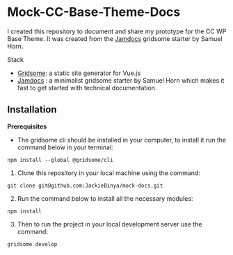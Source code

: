# Mock-CC-Base-Theme-Docs

I created this repository to document and share my prototype for the CC WP Base Theme.
It was created from the [Jamdocs](https://jamdocs.samuelhorn.com/) gridsome starter by Samuel Horn.

Stack
- [Gridsome](https://gridsome.org/): a static site generator for Vue.js
- [Jamdocs](https://jamdocs.samuelhorn.com/) : a minimalist gridsome starter by Samuel Horn which makes it fast to get started with technical documentation.

## Installation
**Prerequisites** 
- The gridsome cli should be installed in your computer, to install it run the command below in your terminal:
```
npm install --global @gridsome/cli
```

1. Clone this repository in your local machine using the command:
```
git clone git@github.com:JackieBinya/mock-docs.git
```
2. Run the command below to install all the necessary modules:
```
npm install
```
3. Then to run the project in your local development server use the command:
```
gridsome develop
```
